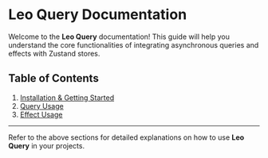 # Leo Query Documentation

Welcome to the **Leo Query** documentation! This guide will help you understand the core functionalities of integrating asynchronous queries and effects with Zustand stores.

## Table of Contents

1. [Installation & Getting Started](../README.md)
2. [Query Usage](./query.md)
3. [Effect Usage](./effect.md)

---

Refer to the above sections for detailed explanations on how to use **Leo Query** in your projects.
